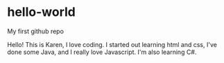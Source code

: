 # hello-world
My first github repo

Hello! This is Karen, I love coding. I started out learning html and css, I've done some Java, and I really love Javascript. I'm also learning C#.
